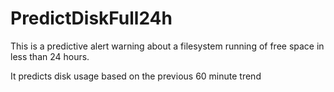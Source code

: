 # PredictDiskFull24h

This is a predictive alert warning about a filesystem running
of free space in less than 24 hours.

It predicts disk usage based on the previous 60 minute trend
